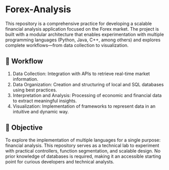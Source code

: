 # Forex-Analysis
This repository is a comprehensive practice for developing a scalable financial analysis application focused on the Forex market. The project is built with a modular architecture that enables experimentation with multiple programming languages (Python, Java, C++, among others) and explores complete workflows—from data collection to visualization.

## 🔧 Workflow
1. 	Data Collection: Integration with APIs to retrieve real-time market information.
2. 	Data Organization: Creation and structuring of local and SQL databases using best practices.
3. 	Interpretation and Analysis: Processing of economic and financial data to extract meaningful insights.
4. 	Visualization: Implementation of frameworks to represent data in an intuitive and dynamic way.

## 🎯 Objective
To explore the implementation of multiple languages for a single purpose: financial analysis. This repository serves as a technical lab to experiment with practical controllers, function segmentation, and scalable design. No prior knowledge of databases is required, making it an accessible starting point for curious developers and technical analysts.
